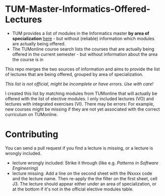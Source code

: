 # TUM-Master-Informatics-Offered-Lectures
- TUM provides a list of modules in the Informatics master **by area of specialization** [here](https://www.in.tum.de/en/current-students/masters-programs/informatics/elective-modules/fpso-2018/) - but without (reliable) information which modules are actually being offered.
- The TUMonline course search lists the courses that are actually being offered in the current semester - but without information about the area the course is in

This repo merges the two sources of information and aims to provide the list of lectures that are being offered, grouped by area of specialization.

*This list is not official, might be incomplete or have errors. Use with care!*

I created this list by matching modules from TUMonline that will actually be offered with the
list of elective modules. I only included lectures (VO) and lectures with integrated exercises (VI).
There may be errors: For example, new courses might be missing if they are not yet associated
with the correct curriculum on TUMonline.


# Contributing
You can send a pull request if you find a lecture is missing, or a lecture is wrongly included.

- lecture wrongly included: Strike it through (like e.g. *Patterns in Software Engineering*)
- lecture missing:  Add a line on the second sheet with the INxxxx code and the lecture name. Then re-apply the the filter on the first sheet, cell J3. The lecture should appear either under an area of specialization, or at the bottom if it's not in the official elective modules table.
